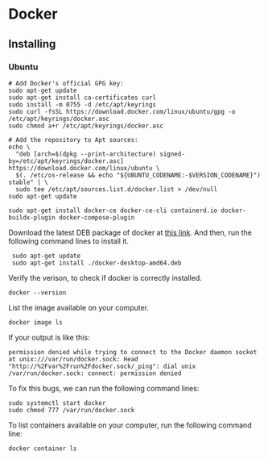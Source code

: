 # Docker
## Installing
### Ubuntu
```shell
# Add Docker's official GPG key:
sudo apt-get update
sudo apt-get install ca-certificates curl
sudo install -m 0755 -d /etc/apt/keyrings
sudo curl -fsSL https://download.docker.com/linux/ubuntu/gpg -o /etc/apt/keyrings/docker.asc
sudo chmod a+r /etc/apt/keyrings/docker.asc

# Add the repository to Apt sources:
echo \
  "deb [arch=$(dpkg --print-architecture) signed-by=/etc/apt/keyrings/docker.asc] https://download.docker.com/linux/ubuntu \
  $(. /etc/os-release && echo "${UBUNTU_CODENAME:-$VERSION_CODENAME}") stable" | \
  sudo tee /etc/apt/sources.list.d/docker.list > /dev/null
sudo apt-get update
```

```shell
sudo apt-get install docker-ce docker-ce-cli containerd.io docker-buildx-plugin docker-compose-plugin
```

Download the latest DEB package of docker at [this link](https://docs.docker.com/desktop/setup/install/linux/ubuntu/#install-docker-desktop). And then, run the following command lines to install it.

```shell
 sudo apt-get update
 sudo apt-get install ./docker-desktop-amd64.deb
```

Verify the verison, to check if docker is correctly installed.

```shell
docker --version
```

List the image available on your computer.

```shell
docker image ls
```

If your output is like this:

```
permission denied while trying to connect to the Docker daemon socket at unix:///var/run/docker.sock: Head "http://%2Fvar%2Frun%2Fdocker.sock/_ping": dial unix /var/run/docker.sock: connect: permission denied
```

To fix this bugs, we can run the following command lines:

```shell
sudo systemctl start docker
sudo chmod 777 /var/run/docker.sock
```

To list containers available on your computer, run the following command line:

```shell
docker container ls
```

